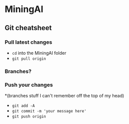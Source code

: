# MiningAI

## Git cheatsheet
### Pull latest changes
* `cd` into the MiningAI folder
* `git pull origin`

### Branches?

### Push your changes
*(branches stuff I can't remember off the top of my head)
* `git add -A`
* `git commit -m 'your message here'`
* `git push origin`